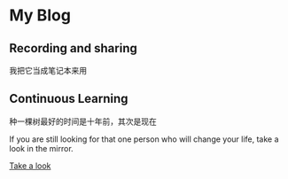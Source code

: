 # My Blog

## Recording and sharing

我把它当成笔记本来用

## Continuous Learning 

种一棵树最好的时间是十年前，其次是现在

If you are still looking for that one person who will change your life, take a look in the mirror.

[Take a look](http://mapan1984.github.io)
